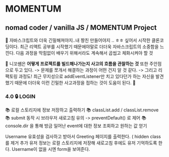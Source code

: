 # MOMENTUM
## nomad coder / vanilla JS / MOMENTUM Project 

:pencil: 자바스크립트와 더욱 긴밀해져야지..내 짱친 만들어야지 .. ㅎㅎ 싶어서 시작한 클론코딩이다. 
최근 리액트 공부를 시작했기 때문에야말로 더더욱 자바스크립트의 소중함을 느낀다. 다음 과정을 막힘없이 배우기 위해서라도 계속해서 곱씹고 체화시켜야 할 것 

:pencil: 니꼬쌤은 __어떻게 프로젝트를 빌드해나가는지 사고의 흐름을 관찰하는 것__ 또한 주안점으로 두고 있다. 
-> 문제를 쪼개서 해결하는 과정이 어떤 건지 알 것 같다.
-> 그리고 리팩토링 과정도! 
최근 무지성으로 addEventListener만 치고 있다던가 하는 자신을 발견했기 때문에 더더욱 이런 긴밀한 사고과정을 접하는 것이 도움이 된다. 🥺 


### 4.0 :lock: LOGIN
:books: 로컬 스토리지에 정보 저장하고 출력하기 
:books: classList.add / classList.remove 
:books: submit 동작 시 브라우저 새로고침 유의 -> preventDefault() 로 제어 
:books: console.dir 을 통해 방금 일어난 event에 대한 정보 조회하고 원하는 값 얻기 

Username 유효성을 검사하고 받아서 Greeting 페이지를 출력한다. ( hidden class를 제거 추가
유저 정보는 로컬 스토리지에 저장해 새로고침 후에도 유저 기억하도록 한다. 
Username이 없을 시엔 form을 보여준다.


